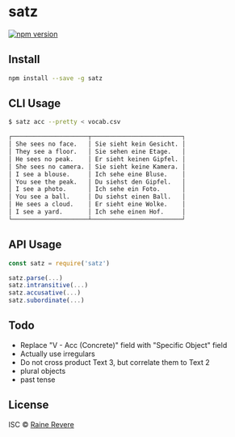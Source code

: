 # satz
[![npm version](https://img.shields.io/npm/v/satz.svg)](https://npmjs.org/package/satz)

## Install

```sh
npm install --save -g satz
```

## CLI Usage

```sh
$ satz acc --pretty < vocab.csv

┌─────────────────────┬─────────────────────────┐
│ She sees no face.   │ Sie sieht kein Gesicht. │
│ They see a floor.   │ Sie sehen eine Etage.   │
│ He sees no peak.    │ Er sieht keinen Gipfel. │
│ She sees no camera. │ Sie sieht keine Kamera. │
│ I see a blouse.     │ Ich sehe eine Bluse.    │
│ You see the peak.   │ Du siehst den Gipfel.   │
│ I see a photo.      │ Ich sehe ein Foto.      │
│ You see a ball.     │ Du siehst einen Ball.   │
│ He sees a cloud.    │ Er sieht eine Wolke.    │
│ I see a yard.       │ Ich sehe einen Hof.     │
└─────────────────────┴─────────────────────────┘
```

## API Usage

```js
const satz = require('satz')

satz.parse(...)
satz.intransitive(...)
satz.accusative(...)
satz.subordinate(...)
```

## Todo

- Replace "V - Acc (Concrete)" field with "Specific Object" field
- Actually use irregulars
- Do not cross product Text 3, but correlate them to Text 2
- plural objects
- past tense

## License

ISC © [Raine Revere](http://raine.tech)
